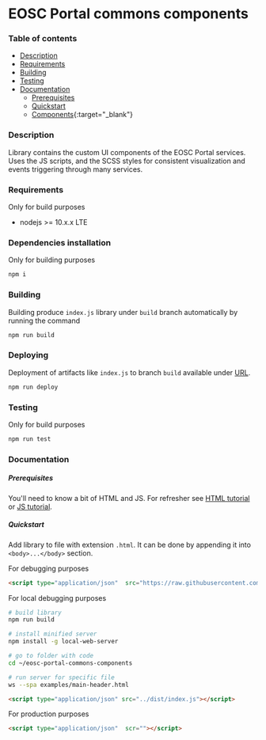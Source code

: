 # EOSC Portal commons components

### Table of contents
- [Description](#description)
- [Requirements](#requirements)
- [Building](#building)
- [Testing](#testing)
- [Documentation](#documentation)
  - [Prerequisites](#prerequisites)
  - [Quickstart](#quickstart)
  - [Components](https://cyfronet-fid.github.io/eosc-portal-commons-components/){:target="_blank"}

### Description
Library contains the custom UI components of the EOSC Portal services. 
Uses the JS scripts, and the SCSS styles for consistent visualization and events triggering through many services.

### Requirements
Only for build purposes
- nodejs >= 10.x.x LTE

### Dependencies installation
Only for building purposes

```bash
npm i
```

### Building
Building produce `index.js` library under `build` branch automatically by running the command

```bash
npm run build
```

### Deploying
Deployment of artifacts like `index.js` to branch `build` available under [URL](https://raw.githubusercontent.com/cyfronet-fid/eosc-portal-commons-components/build/index.js).

```bash
npm run deploy
```

### Testing
Only for build purposes

```bash
npm run test
```

### Documentation
##### Prerequisites
You'll need to know a bit of HTML and JS. 
For refresher see [HTML tutorial](https://www.w3schools.com/html/) or [JS tutorial](https://www.w3schools.com/js/default.asp).

##### Quickstart
Add library to file with extension `.html`. It can be done by appending it into `<body>...</body>` section.

For debugging purposes
```html
<script type="application/json"  src="https://raw.githubusercontent.com/cyfronet-fid/eosc-portal-commons-components/build/index.js"></script>
```

For local debugging purposes
```bash
# build library
npm run build

# install minified server
npm install -g local-web-server

# go to folder with code
cd ~/eosc-portal-commons-components

# run server for specific file
ws --spa examples/main-header.html
```
```html
<script type="application/json" src="../dist/index.js"></script>
```

For production purposes
```html
<script type="application/json"  scr=""></script>
```
